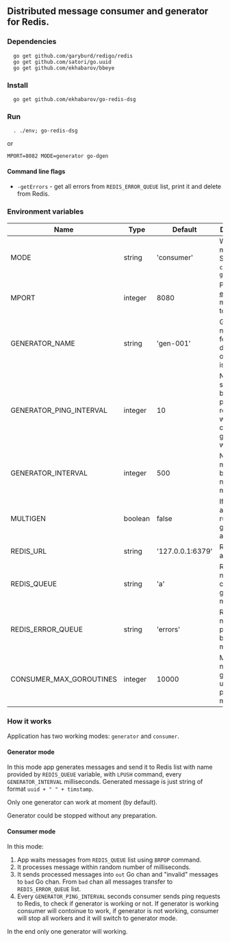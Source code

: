 ## Distributed message consumer and generator for Redis.

### Dependencies

```
  go get github.com/garyburd/redigo/redis
  go get github.com/satori/go.uuid 
  go get github.com/ekhabarov/bbeye
```

### Install
```
  go get github.com/ekhabarov/go-redis-dsg
```

### Run
```
  . ./env; go-redis-dsg 
```
or 
```
MPORT=8082 MODE=generator go-dgen
```

#### Command line flags
* `-getErrors` - get all errors from `REDIS_ERROR_QUEUE` list, print it and 
delete from Redis.

### Environment variables
Name | Type | Default | Description
-----|------|---------|------------
MODE | string | 'consumer' | Working mode. Should be `consumer` or `generator` 
MPORT | integer | 8080 | Port for [expvarmon](https://github.com/divan/expvarmon) monitoring tool.
GENERATOR_NAME | string | 'gen-001' | Generator name. Used for determining of generator is working. 
GENERATOR_PING_INTERVAL | integer | 10 | Number of seconds between ping requests while checking is generator working.
GENERATOR_INTERVAL | integer | 500 | Number of milliseconds between new messages.
MULTIGEN | boolean | false | If `true`, allows to run several generators at time.
REDIS_URL | string | '127.0.0.1:6379' | Redis address.
REDIS_QUEUE | string | 'a' | Redis list name which contains generated messages.
REDIS_ERROR_QUEUE | string | 'errors' | Redis list name with processes but invalid messages. 
CONSUMER_MAX_GOROUTINES | integer | 10000 | Maximum number of goroutines using for processing messages.

### How it works
Application has two working modes: `generator` and `consumer`. 

#### Generator mode 
In this mode app generates messages and send it to Redis list with name 
provided by `REDIS_QUEUE` variable,  with `LPUSH` command, every 
`GENERATOR_INTERVAL` milliseconds. Generated message is just string of format 
`uuid + " " + timstamp`.

Only one generator can work at moment (by default).

Generator could be stopped without any preparation.

#### Consumer mode
In this mode:

1. App waits messages from `REDIS_QUEUE` list using `BRPOP` command.
1. It processes  message within random number of milliseconds.
1. It sends processed messages into `out` Go chan and "invalid" messages to 
`bad` Go chan. From `bad` chan all messages transfer to `REDIS_ERROR_QUEUE` list.
1. Every `GENERATOR_PING_INTERVAL` seconds consumer sends ping requests to Redis,
to check if generator is working or not. If generator is working consumer will 
contoinue to work, if generator is not working, consumer will stop all workers 
and it will switch to generator mode.

In the end only one generator will working.


